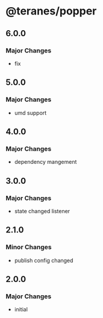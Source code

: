 # @teranes/popper

## 6.0.0

### Major Changes

- fix

## 5.0.0

### Major Changes

- umd support

## 4.0.0

### Major Changes

- dependency mangement

## 3.0.0

### Major Changes

- state changed listener

## 2.1.0

### Minor Changes

- publish config changed

## 2.0.0

### Major Changes

- initial
